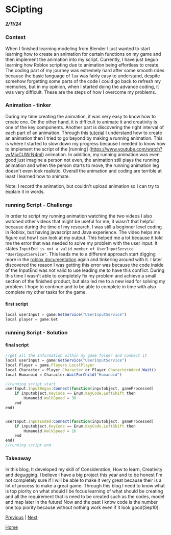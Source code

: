 # SCipting
##### 2/11/24

### Context
When I finished learning modeling from Blender I just wanted to start learning how to create an animation for certain functions on my game and then implement the animation into my script. Currently, I have just begun learning how Roblox scripting due to animation being effortless to create. The coding part of my journey was extremely hard after some smooth rides because the basic language of `lua` was fairly easy to understand, despite somehow forgetting some parts of the code I could go back to refresh my memories, but in my opinion, when I started doing the advance coding, it was very difficult. These are the steps of how I overcome my problems.

### Animation - tinker
During my time creating the animation, it was very easy to know how to create one. On the other hand, it is difficult to animate it and creativity is one of the key components. Another part is discovering the right interval of each part of an animation. Through this [tutorial](https://www.bing.com/videos/riverview/relatedvideo?q=how+to+make+animation+in+roblox+studios&mid=AFCAE11AAE636ECAA926AFCAE11AAE636ECAA926&FORM=VIRE) I understand how to create an animation then I tried to go beyond by making a running animation. This is where I started to slow down my progress because I needed to know how to implement the script of the [running] (https://www.youtube.com/watch?v=MiuCUWrN4mI) animation. In addition, my running animation was even good just imagine a person not even, the animation still plays the running animation and when the person starts to move, the running animation leg doesn't even look realistic. Overall the animation and coding are terrible at least I learned how to animate.


Note: I record the animation, but couldn't upload animation so I can try to explain it in words.

### running Script - Challenge 
In order to script my running animation watching the two videos I also watched other videos that might be useful for me, it wasn't that helpful because during the time of my research, I was still a beginner level coding in Roblox, but having javascript and Java experience. The video helps me figure out how I can look at my output. This helped me a lot because it told me the error that was needed to solve my problem with the user input. It states `InputEnd is not a valid member of UserInputService "UserInputService"`. This leads me to a different approach start digging more in the [roblox documentation](https://create.roblox.com/docs/en-us/reference/engine/classes/Humanoid#Running) again and tinkering around with it. I later discovered the reason I was getting this error was because the code inside of the InputEnd was not valid to use leading me to have this conflict. During this time I wasn't able to completely fix my problem and achieve a small section of the finished product, but also led me to a new lead for solving my problem. I hope to continue and to be able to complete in time with also complete my other tasks for the game.

#### first script
```js
local userInput = game:GetService("UserInputService")
local player = game:Get
```


### running Script - Solution

#### final script
```js
//get all the information within my game folder and connect it
local userInput = game:GetService("UserInputService")
local Player = game.Players.LocalPlayer
local Character = Player.Character or Player.CharacterAdded.Wait()
local Humanoid = Character:WaitForChild("Humanoid")

//running script start
userInput.InputBegan:Connect(function(inputobject, gameProcessed)
	if inputobject.KeyCode == Enum.KeyCode.LeftShift then
		Humanoid.WalkSpeed = 30
	end
end)


userInput.InputEnded:Connect(function(inputobject, gameProcessed)
	if inputobject.KeyCode == Enum.KeyCode.LeftShift then
		Humanoid.WalkSpeed = 16
	end
end)
//running script end
```

### Takeaway
In this blog, It developed my skill of Consideration, How to learn, Creativity and degugging. I believe I have a big project this year and to be honest I'm not completely sure if I will be able to make it very great because their is a lot of process to make a great game. Through this blog I need to know what is top piority on what should I be focus learning of what should be creating and all the requirement that is need to be created such as the codes, model and map later in the future! Now and the past I knbw code is the number one top piority because without nothing work even if it look good(Sep10).

[Previous](entry02.md) | [Next](entry04.md)

[Home](../README.md)
